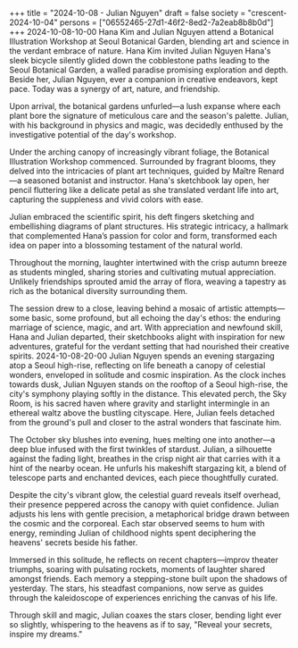 +++
title = "2024-10-08 - Julian Nguyen"
draft = false
society = "crescent-2024-10-04"
persons = ["06552465-27d1-46f2-8ed2-7a2eab8b8b0d"]
+++
2024-10-08-10-00
Hana Kim and Julian Nguyen attend a Botanical Illustration Workshop at Seoul Botanical Garden, blending art and science in the verdant embrace of nature.
Hana Kim invited Julian Nguyen
Hana's sleek bicycle silently glided down the cobblestone paths leading to the Seoul Botanical Garden, a walled paradise promising exploration and depth. Beside her, Julian Nguyen, ever a companion in creative endeavors, kept pace. Today was a synergy of art, nature, and friendship.

Upon arrival, the botanical gardens unfurled—a lush expanse where each plant bore the signature of meticulous care and the season's palette. Julian, with his background in physics and magic, was decidedly enthused by the investigative potential of the day's workshop.

Under the arching canopy of increasingly vibrant foliage, the Botanical Illustration Workshop commenced. Surrounded by fragrant blooms, they delved into the intricacies of plant art techniques, guided by Maître Renard—a seasoned botanist and instructor. Hana's sketchbook lay open, her pencil fluttering like a delicate petal as she translated verdant life into art, capturing the suppleness and vivid colors with ease.

Julian embraced the scientific spirit, his deft fingers sketching and embellishing diagrams of plant structures. His strategic intricacy, a hallmark that complemented Hana’s passion for color and form, transformed each idea on paper into a blossoming testament of the natural world.

Throughout the morning, laughter intertwined with the crisp autumn breeze as students mingled, sharing stories and cultivating mutual appreciation. Unlikely friendships sprouted amid the array of flora, weaving a tapestry as rich as the botanical diversity surrounding them.

The session drew to a close, leaving behind a mosaic of artistic attempts—some basic, some profound, but all echoing the day's ethos: the enduring marriage of science, magic, and art. With appreciation and newfound skill, Hana and Julian departed, their sketchbooks alight with inspiration for new adventures, grateful for the verdant setting that had nourished their creative spirits.
2024-10-08-20-00
Julian Nguyen spends an evening stargazing atop a Seoul high-rise, reflecting on life beneath a canopy of celestial wonders, enveloped in solitude and cosmic inspiration.
As the clock inches towards dusk, Julian Nguyen stands on the rooftop of a Seoul high-rise, the city's symphony playing softly in the distance. This elevated perch, the Sky Room, is his sacred haven where gravity and starlight intermingle in an ethereal waltz above the bustling cityscape. Here, Julian feels detached from the ground's pull and closer to the astral wonders that fascinate him.

The October sky blushes into evening, hues melting one into another—a deep blue infused with the first twinkles of stardust. Julian, a silhouette against the fading light, breathes in the crisp night air that carries with it a hint of the nearby ocean. He unfurls his makeshift stargazing kit, a blend of telescope parts and enchanted devices, each piece thoughtfully curated.

Despite the city's vibrant glow, the celestial guard reveals itself overhead, their presence peppered across the canopy with quiet confidence. Julian adjusts his lens with gentle precision, a metaphorical bridge drawn between the cosmic and the corporeal. Each star observed seems to hum with energy, reminding Julian of childhood nights spent deciphering the heavens' secrets beside his father.

Immersed in this solitude, he reflects on recent chapters—improv theater triumphs, soaring with pulsating rockets, moments of laughter shared amongst friends. Each memory a stepping-stone built upon the shadows of yesterday. The stars, his steadfast companions, now serve as guides through the kaleidoscope of experiences enriching the canvas of his life.

Through skill and magic, Julian coaxes the stars closer, bending light ever so slightly, whispering to the heavens as if to say, "Reveal your secrets, inspire my dreams."
